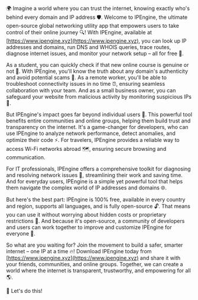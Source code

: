 🌍 Imagine a world where you can trust the internet, knowing exactly who's behind every domain and IP address 🛡️. Welcome to IPEngine, the ultimate open-source global networking utility app that empowers users to take control of their online journey 🔍! With IPEngine, available at [https://www.ipengine.xyz](https://www.ipengine.xyz), you can look up IP addresses and domains, run DNS and WHOIS queries, trace routes, diagnose internet issues, and monitor your network setup – all for free 📡. 

As a student, you can quickly check if that new online course is genuine or not 🤔. With IPEngine, you'll know the truth about any domain's authenticity and avoid potential scams 💸. As a remote worker, you'll be able to troubleshoot connectivity issues in no time ⏰, ensuring seamless collaboration with your team. And as a small business owner, you can safeguard your website from malicious activity by monitoring suspicious IPs 👮.

But IPEngine's impact goes far beyond individual users 🌈. This powerful tool benefits entire communities and online groups, helping them build trust and transparency on the internet. It's a game-changer for developers, who can use IPEngine to analyze network performance, detect anomalies, and optimize their code ⚡️. For travelers, IPEngine provides a reliable way to access Wi-Fi networks abroad 🗺️, ensuring secure browsing and communication.

For IT professionals, IPEngine offers a comprehensive toolkit for diagnosing and resolving network issues 🔧, streamlining their work and saving time. And for everyday users, IPEngine is a simple yet powerful tool that helps them navigate the complex world of IP addresses and domains 🌐.

But here's the best part: IPEngine is 100% free, available in every country and region, supports all languages, and is fully open-source 🔓. That means you can use it without worrying about hidden costs or proprietary restrictions 💸. And because it's open-source, a community of developers and users can work together to improve and customize IPEngine for everyone 🤝.

So what are you waiting for? Join the movement to build a safer, smarter internet – one IP at a time 🔥! Download IPEngine today from [https://www.ipengine.xyz](https://www.ipengine.xyz) and share it with your friends, communities, and online groups. Together, we can create a world where the internet is transparent, trustworthy, and empowering for all 🌎.

🚀 Let's do this!
